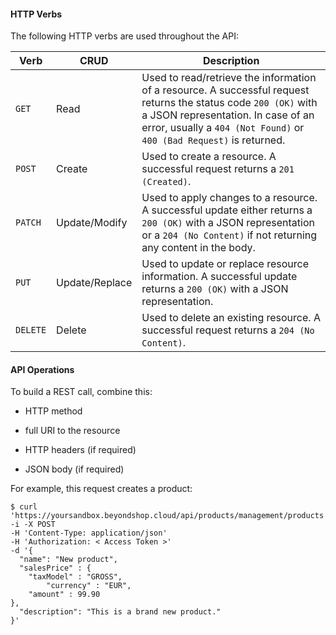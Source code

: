 #### HTTP Verbs

The following HTTP verbs are used throughout the API:

| Verb                  | CRUD                  | Description           |
|-----------------------|-----------------------|-----------------------|
| `GET`                 | Read                  | Used to read/retrieve the information of a resource. A successful request returns the status code `200 (OK)` with a JSON  representation. In  case of an error, usually a `404 (Not Found)` or `400 (Bad Request)` is returned.  |
| `POST`                | Create                | Used to create a resource. A successful request returns a `201 (Created)`.       |
| `PATCH`               | Update/Modify         | Used to apply changes to a resource. A successful update either returns a `200 (OK)` with a JSON representation or a `204 (No Content)` if not returning any content in the body. |
| `PUT`                 | Update/Replace        | Used to update or replace resource information. A successful update returns a `200 (OK)` with a JSON representation. |
| `DELETE`              | Delete                | Used to delete an existing resource. A successful request returns a `204 (No Content)`.  |

#### API Operations

To build a REST call, combine this:

-   HTTP method

-   full URI to the resource

-   HTTP headers (if required)

-   JSON body (if required)

For example, this request creates a product:

``` {.bash}
$ curl 'https://yoursandbox.beyondshop.cloud/api/products/management/products'
-i -X POST
-H 'Content-Type: application/json'
-H 'Authorization: < Access Token >'
-d '{
  "name": "New product",
  "salesPrice" : {
    "taxModel" : "GROSS",
        "currency" : "EUR",
    "amount" : 99.90
},
  "description": "This is a brand new product."
}'
```


